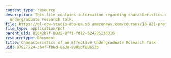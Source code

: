 ```yaml
---
content_type: resource
description: This file contains information regarding characteristics of an effective
  undergraduate research talk.
file: https://ol-ocw-studio-app-qa.s3.amazonaws.com/courses/18-821-project-laboratory-in-mathematics-spring-2013/979277243a4ffb6d8e309885bf88653b_MIT18_821S13_presentnotes.pdf
file_type: application/pdf
parent_uid: 85842b7f-8825-8ff1-fd12-52420523d316
resourcetype: Document
title: Characteristics of an Effective Undergraduate Research Talk
uid: 97927724-3a4f-fb6d-8e30-9885bf88653b
---
```


